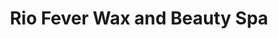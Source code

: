 ---
title: "Rio Fever Wax and Beauty Spa"
url: /marietta/rio-fever-wax-and-beauty-spa/
shop: beauty
---